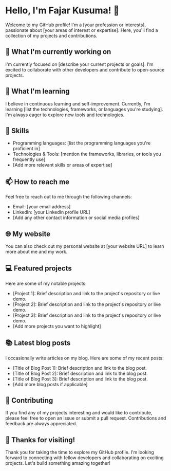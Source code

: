 # Hello, I'm Fajar Kusuma! 👋

Welcome to my GitHub profile! I'm a [your profession or interests], passionate about [your areas of interest or expertise]. Here, you'll find a collection of my projects and contributions.

## 🔭 What I'm currently working on

I'm currently focused on [describe your current projects or goals]. I'm excited to collaborate with other developers and contribute to open-source projects.

## 🌱 What I'm learning

I believe in continuous learning and self-improvement. Currently, I'm learning [list the technologies, frameworks, or languages you're studying]. I'm always eager to explore new tools and technologies.

## 💼 Skills

- Programming languages: [list the programming languages you're proficient in]
- Technologies & Tools: [mention the frameworks, libraries, or tools you frequently use]
- [Add more relevant skills or areas of expertise]

## 📫 How to reach me

Feel free to reach out to me through the following channels:

- Email: [your email address]
- LinkedIn: [your LinkedIn profile URL]
- [Add any other contact information or social media profiles]

## 🌐 My website

You can also check out my personal website at [your website URL] to learn more about me and my work.

## 💻 Featured projects

Here are some of my notable projects:

- [Project 1]: Brief description and link to the project's repository or live demo.
- [Project 2]: Brief description and link to the project's repository or live demo.
- [Project 3]: Brief description and link to the project's repository or live demo.
- [Add more projects you want to highlight]

## 📚 Latest blog posts

I occasionally write articles on my blog. Here are some of my recent posts:

- [Title of Blog Post 1]: Brief description and link to the blog post.
- [Title of Blog Post 2]: Brief description and link to the blog post.
- [Title of Blog Post 3]: Brief description and link to the blog post.
- [Add more blog posts if applicable]

## 🤝 Contributing

If you find any of my projects interesting and would like to contribute, please feel free to open an issue or submit a pull request. Contributions and feedback are always appreciated.

## 🙏 Thanks for visiting!

Thank you for taking the time to explore my GitHub profile. I'm looking forward to connecting with fellow developers and collaborating on exciting projects. Let's build something amazing together!

